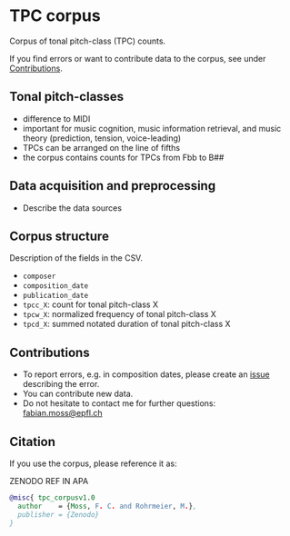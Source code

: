 # TPC corpus
Corpus of tonal pitch-class (TPC) counts.

If you find errors or want to contribute data to the corpus, see under [Contributions](#Contributions).

## Tonal pitch-classes
- difference to MIDI
- important for music cognition, music information retrieval, and music theory (prediction, tension, voice-leading)
- TPCs can be arranged on the line of fifths
- the corpus contains counts for TPCs from Fbb to B##

## Data acquisition and preprocessing

- Describe the data sources

## Corpus structure
Description of the fields in the CSV.

- `composer`
- `composition_date`
- `publication_date`
- `tpcc_X`: count for tonal pitch-class X
- `tpcw_X`: normalized frequency of tonal pitch-class X
- `tpcd_X`: summed notated duration of tonal pitch-class X

## Contributions

- To report errors, e.g. in composition dates, please create an [issue](https://github.com/DCMLab/tpc_corpus/issues) describing the error.
- You can contribute new data.
- Do not hesitate to contact me for further questions: [fabian.moss@epfl.ch](mailto:fabian.moss@epfl.ch)

## Citation

If you use the corpus, please reference it as:

ZENODO REF IN APA

```bibtex
@misc{ tpc_corpusv1.0
  author    = {Moss, F. C. and Rohrmeier, M.},
  publisher = {Zenodo}
}
```
